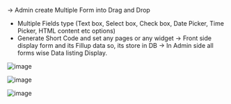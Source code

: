 -> Admin create Multiple Form into Drag and Drop
  - Multiple Fields type (Text box, Select box, Check box, Date Picker, Time Picker, HTML content etc options)
  - Generate Short Code and set any pages or any widget
-> Front side display form and its Fillup data so, its store in DB
-> In Admin side all forms wise Data listing Display.

![image](https://github.com/dearkaran123/Form-Builder-WP-Plugin/assets/75181030/8f459872-8009-4ade-832e-c51ba0576e67)

![image](https://github.com/dearkaran123/Form-Builder-WP-Plugin/assets/75181030/7846563e-e25a-45ae-af77-585fe900b637)

![image](https://github.com/dearkaran123/Form-Builder-WP-Plugin/assets/75181030/eead498f-6ceb-4b4a-b63a-4ef625e1f746)
